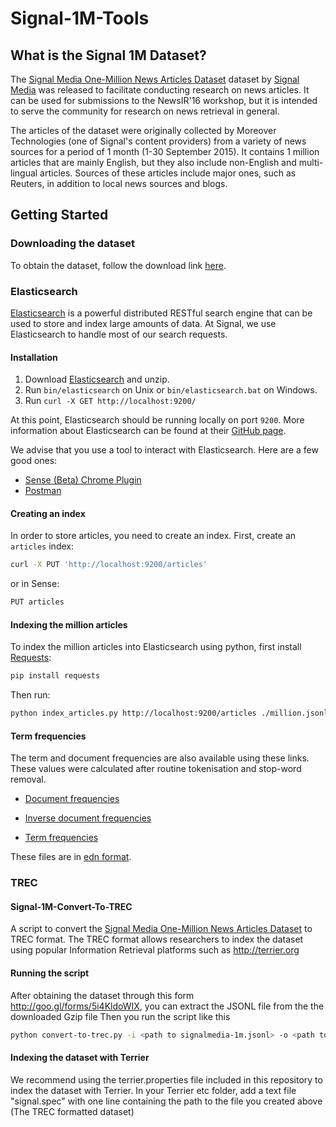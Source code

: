 # Signal-1M-Tools

## What is the Signal 1M Dataset?

The [Signal Media One-Million News Articles Dataset](http://research.signalmedia.co/newsir16/signal-dataset.html) dataset by [Signal Media](http://signal.uk.com/) was released to facilitate conducting research on news articles. It can be used for submissions to the NewsIR'16 workshop, but it is intended to serve the community for research on news retrieval in general.

The articles of the dataset were originally collected by Moreover Technologies (one of Signal's content providers) from a variety of news sources for a period of 1 month (1-30 September 2015). It contains 1 million articles that are mainly English, but they also include non-English and multi-lingual articles. Sources of these articles include major ones, such as Reuters, in addition to local news sources and blogs.

## Getting Started

### Downloading the dataset

To obtain the dataset, follow the download link [here](http://research.signalmedia.co/newsir16/signal-dataset.html).


### Elasticsearch

[Elasticsearch](https://www.elastic.co/products/elasticsearch) is a powerful distributed RESTful search engine that can be used to store and index large amounts of data. At Signal, we use Elasticsearch to handle most of our search requests.

#### Installation

1. Download [Elasticsearch](https://www.elastic.co/downloads/elasticsearch) and unzip.
2. Run `bin/elasticsearch` on Unix or `bin/elasticsearch.bat` on Windows.
3. Run `curl -X GET http://localhost:9200/`

At this point, Elasticsearch should be running locally on port `9200`. More information about Elasticsearch can be found at their [GitHub page](https://github.com/elastic/elasticsearch).

We advise that you use a tool to interact with Elasticsearch. Here are a few good ones:
* [Sense (Beta) Chrome Plugin](https://chrome.google.com/webstore/detail/sense-beta/lhjgkmllcaadmopgmanpapmpjgmfcfig?hl=en)
* [Postman](https://www.getpostman.com/)

#### Creating an index

In order to store articles, you need to create an index. First, create an `articles` index:

```bash
curl -X PUT 'http://localhost:9200/articles'
```

or in Sense:

```javascript
PUT articles
```

#### Indexing the million articles

To index the million articles into Elasticsearch using python, first install [Requests](https://github.com/kennethreitz/requests/):

```bash
pip install requests
```

Then run:

```bash
python index_articles.py http://localhost:9200/articles ./million.jsonl
```

#### Term frequencies

The term and document frequencies are also available using these links. These values were calculated after routine tokenisation and stop-word removal.

* [Document frequencies](http://research.signalmedia.co/store/merged-df.edn)

* [Inverse document frequencies](http://research.signalmedia.co/store/merged-idf.edn)

* [Term frequencies](http://research.signalmedia.co/store/merged-df-totalf.edn)

These files are in [edn format](https://github.com/edn-format/edn).


### TREC

#### Signal-1M-Convert-To-TREC
A script to convert the [Signal Media One-Million News Articles Dataset](http://research.signalmedia.co/newsir16/signal-dataset.html)  to TREC format.
The TREC format allows researchers to index the dataset using popular Information Retrieval platforms such as http://terrier.org

#### Running the script
After obtaining the dataset through this form http://goo.gl/forms/5i4KldoWIX, you can extract the JSONL file from the the downloaded Gzip file
Then you run the script like this

```bash
python convert-to-trec.py -i <path to signalmedia-1m.jsonl> -o <path to your outputfile>
```

#### Indexing the dataset with Terrier
We recommend using the terrier.properties file included in this repository to index the dataset with Terrier.
In your Terrier etc folder, add a text file "signal.spec" with one line containing the path to the file you created above (The TREC formatted dataset)
